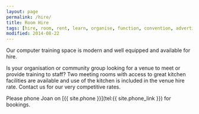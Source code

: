 ```yaml
---
layout: page
permalink: /hire/
title: Room Hire
tags: [hire, room, rent, learn, organise, function, convention, advertise, computer, organisation, community]
modified: 2014-08-22
---
```


Our computer training space is modern and well equipped and available for hire.

Is your organisation or community group looking for a venue to meet or provide training to staff?  Two meeting rooms with access to great kitchen facilities are available and use of the kitchen is included in the venue hire rate.  Contact us for our very competitive rates.  

Please phone Joan on [{{ site.phone }}](tel:{{ site.phone_link }}) for bookings.
